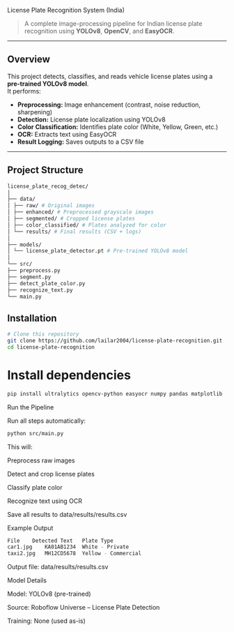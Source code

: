 License Plate Recognition System (India)

> A complete image-processing pipeline for Indian license plate recognition using **YOLOv8**, **OpenCV**, and **EasyOCR**.

---

## Overview
This project detects, classifies, and reads vehicle license plates using a **pre-trained YOLOv8 model**.  
It performs:
- **Preprocessing:** Image enhancement (contrast, noise reduction, sharpening)  
- **Detection:** License plate localization using YOLOv8  
- **Color Classification:** Identifies plate color (White, Yellow, Green, etc.)  
- **OCR:** Extracts text using EasyOCR  
- **Result Logging:** Saves outputs to a CSV file  

---

## Project Structure
```bash
license_plate_recog_detec/
│
├── data/
│ ├── raw/ # Original images
│ ├── enhanced/ # Preprocessed grayscale images
│ ├── segmented/ # Cropped license plates
│ ├── color_classified/ # Plates analyzed for color
│ └── results/ # Final results (CSV + logs)
│
├── models/
│ └── license_plate_detector.pt # Pre-trained YOLOv8 model
│
└── src/
├── preprocess.py
├── segment.py
├── detect_plate_color.py
├── recognize_text.py
└── main.py


```

## Installation

```bash
# Clone this repository
git clone https://github.com/lailar2004/license-plate-recognition.git
cd license-plate-recognition
```
# Install dependencies
```bash
pip install ultralytics opencv-python easyocr numpy pandas matplotlib
```

Run the Pipeline

Run all steps automatically:

```bash
python src/main.py
```

This will:

Preprocess raw images

Detect and crop license plates

Classify plate color

Recognize text using OCR

Save all results to data/results/results.csv

Example Output
```bash
File	Detected Text	Plate Type
car1.jpg	KA01AB1234	White - Private
taxi2.jpg	MH12CD5678	Yellow - Commercial
```
Output file: data/results/results.csv

Model Details

Model: YOLOv8 (pre-trained)

Source: Roboflow Universe – License Plate Detection

Training: None (used as-is)